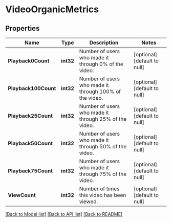 # VideoOrganicMetrics

## Properties
Name | Type | Description | Notes
------------ | ------------- | ------------- | -------------
**Playback0Count** | **int32** | Number of users who made it through 0% of the video. | [optional] [default to null]
**Playback100Count** | **int32** | Number of users who made it through 100% of the video. | [optional] [default to null]
**Playback25Count** | **int32** | Number of users who made it through 25% of the video. | [optional] [default to null]
**Playback50Count** | **int32** | Number of users who made it through 50% of the video. | [optional] [default to null]
**Playback75Count** | **int32** | Number of users who made it through 75% of the video. | [optional] [default to null]
**ViewCount** | **int32** | Number of times this video has been viewed. | [optional] [default to null]

[[Back to Model list]](../README.md#documentation-for-models) [[Back to API list]](../README.md#documentation-for-api-endpoints) [[Back to README]](../README.md)

